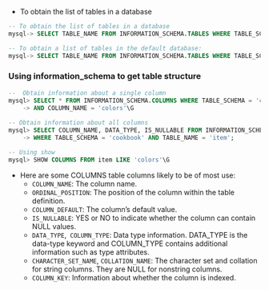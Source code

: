 * To obtain the list of tables in a database

```sql
-- To obtain the list of tables in a database
mysql-> SELECT TABLE_NAME FROM INFORMATION_SCHEMA.TABLES WHERE TABLE_SCHEMA = 'cookbook';

-- To obtain a list of tables in the default database:
mysql-> SELECT TABLE_NAME FROM INFORMATION_SCHEMA.TABLES WHERE TABLE_SCHEMA = DATABASE();

```

### Using information_schema to get table structure

```sql
--  Obtain information about a single column
mysql> SELECT * FROM INFORMATION_SCHEMA.COLUMNS WHERE TABLE_SCHEMA = 'cookbook' AND TABLE_NAME = 'item'
    -> AND COLUMN_NAME = 'colors'\G
    
-- Obtain information about all columns
mysql> SELECT COLUMN_NAME, DATA_TYPE, IS_NULLABLE FROM INFORMATION_SCHEMA.COLUMNS
    -> WHERE TABLE_SCHEMA = 'cookbook' AND TABLE_NAME = 'item';

-- Using show 
mysql> SHOW COLUMNS FROM item LIKE 'colors'\G
```

* Here are some COLUMNS table columns likely to be of most use:
  * `COLUMN_NAME`: The column name.
  * `ORDINAL_POSITION`: The position of the column within the table definition.
  * `COLUMN_DEFAULT`: The column’s default value.
  * `IS_NULLABLE`: YES or NO to indicate whether the column can contain NULL values.
  * `DATA_TYPE`,` COLUMN_TYPE`: Data type information. DATA_TYPE is the data-type keyword and COLUMN_TYPE contains additional information such as type attributes.
  * `CHARACTER_SET_NAME`, `COLLATION_NAME`: The character set and collation for string columns. They are NULL for nonstring columns.
  * `COLUMN_KEY`: Information about whether the column is indexed.